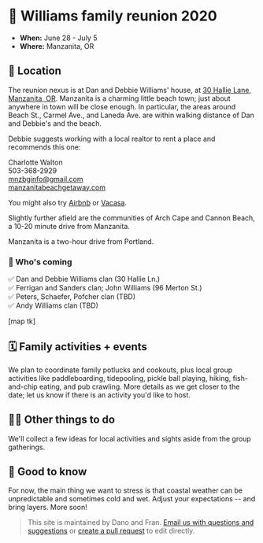 # 🎉 Williams family reunion 2020 

- **When:** June 28 - July 5
- **Where:** Manzanita, OR


## 📍 Location

The reunion nexus is at Dan and Debbie Williams' house, at [30 Hallie Lane, Manzanita, OR](https://goo.gl/maps/EYK9GneynYkbYz5w9). Manzanita is a charming little beach town; just about anywhere in town will be close enough. In particular, the areas around Beach St., Carmel Ave., and Laneda Ave. are within walking distance of Dan and Debbie's and the beach.

Debbie suggests working with a local realtor to rent a place and recommends this one:

Charlotte Walton  
503-368-2929  
mnzbginfo@gmail.com  
[manzanitabeachgetaway.com](http://manzanitabeachgetaway.com)

You might also try [Airbnb](https://www.airbnb.com/s/Manzanita--OR) or [Vacasa](https://www.vacasa.com/usa/Oregon/Manzanita/).

Slightly further afield are the communities of Arch Cape and Cannon Beach, a 10-20 minute drive from Manzanita.

Manzanita is a two-hour drive from Portland.

### 🙋 Who's coming

✅ Dan and Debbie Williams clan (30 Hallie Ln.)  
✅ Ferrigan and Sanders clan; John Williams (96 Merton St.)  
✅ Peters, Schaefer, Pofcher clan (TBD)  
✅ Andy Williams clan (TBD)  

[map tk]


## 🗓️ Family activities + events

We plan to coordinate family potlucks and cookouts, plus local group activities like paddleboarding, tidepooling, pickle ball playing, hiking, fish-and-chip eating, and pub crawling. More details as we get closer to the date; let us know if there is an activity you'd like to host.

## 🏄‍♀️ Other things to do

We'll collect a few ideas for local activities and sights aside from the group gatherings.

## 🤔 Good to know

For now, the main thing we want to stress is that coastal weather can be unpredictable and sometimes cold and wet. Adjust your expectations -- and bring layers. More soon!


> This site is maintained by Dano and Fran. [Email us with questions and suggestions](mailto:francesduncan@gmail.com) or [create a pull request](https://github.com/frangrit/williamsreunion2020.github.io/) to edit directly.





